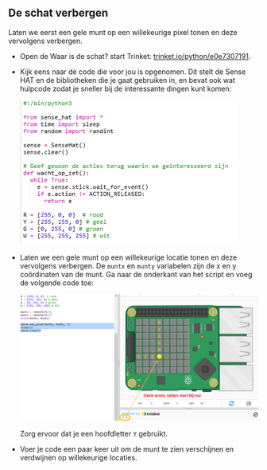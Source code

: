 ## De schat verbergen

Laten we eerst een gele munt op een willekeurige pixel tonen en deze vervolgens verbergen.

+ Open de Waar is de schat? start Trinket: <a href="https://trinket.io/python/e0e7307191" target="_blank">trinket.io/python/e0e7307191</a>.

+ Kijk eens naar de code die voor jou is opgenomen. Dit stelt de Sense HAT en de bibliotheken die je gaat gebruiken in, en bevat ook wat hulpcode zodat je sneller bij de interessante dingen kunt komen:
    
    ![schermafbeelding](images/treasure-starter.png)

+ Laten we een gele munt op een willekeurige locatie tonen en deze vervolgens verbergen. De `muntx` en `munty` variabelen zijn de x en y coördinaten van de munt. Ga naar de onderkant van het script en voeg de volgende code toe:
    
    ![schermafbeelding](images/treasure-coin.png)
    
    Zorg ervoor dat je een hoofdletter `Y` gebruikt.

+ Voer je code een paar keer uit om de munt te zien verschijnen en verdwijnen op willekeurige locaties.